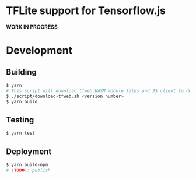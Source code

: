 # TFLite support for Tensorflow.js

**WORK IN PROGRESS**

# Development

## Building

```sh
$ yarn
# This script will download tfweb WASM module files and JS client to deps/.
$ ./script/download-tfweb.sh <version number>
$ yarn build
```

## Testing

```sh
$ yarn test
```

## Deployment
```sh
$ yarn build-npm
# (TODO): publish
```
